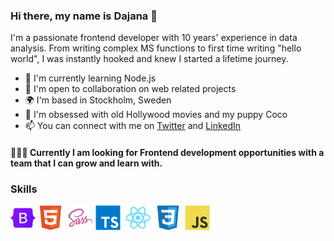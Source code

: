 ### Hi there, my name is Dajana 👋

I'm a passionate frontend developer with 10 years' experience in data analysis. From writing complex MS functions to first time writing "hello world", I was instantly hooked and knew I started a lifetime journey.

- 🌱 I'm currently learning Node.js
- 🌸 I'm open to collaboration on web related projects
- 🌍 I'm based in Stockholm, Sweden
- 🐶 I'm obsessed with old Hollywood movies and my puppy Coco
- 📫 You can connect with me on [Twitter](https://twitter.com/hellodajana) and [LinkedIn](https://www.linkedin.com/in/dajana-smolyakov/)

#### 🙋🏻‍♀️ Currently I am looking for Frontend development opportunities with a team that I can grow and learn with.

### Skills

<div>
  <img src="https://github.com/devicons/devicon/blob/master/icons/bootstrap/bootstrap-original.svg" title="Bootstrap" **alt="Bootstrap" width="40" height="40"/>
  <img src="https://github.com/devicons/devicon/blob/master/icons/html5/html5-original.svg" title="HTML5" alt="HTML" width="40" height="40"/>&nbsp;
  <img src="https://github.com/devicons/devicon/blob/master/icons/sass/sass-original.svg" title="Sass" **alt="Sass" width="40" height="40"/>
  <img src="https://github.com/devicons/devicon/blob/master/icons/typescript/typescript-original.svg" title="Typescript" alt="Typescript" width="40" height="40"/>&nbsp;
   <img src="https://github.com/devicons/devicon/blob/master/icons/react/react-original.svg" title="React" alt="React" width="40" height="40"/>&nbsp;
   <img src="https://github.com/devicons/devicon/blob/master/icons/css3/css3-original.svg"  title="CSS3" alt="CSS" width="40" height="40"/>&nbsp;
  <img src="https://github.com/devicons/devicon/blob/master/icons/javascript/javascript-original.svg" title="JavaScript" alt="JavaScript" width="40" height="40"/>&nbsp;
 </div>
  


<!--
**hellodajana/hellodajana** is a ✨ _special_ ✨ repository because its `README.md` (this file) appears on your GitHub profile.

Here are some ideas to get you started:

- 🔭 I’m currently working on ...
- 🌱 I’m currently learning ...
- 👯 I’m looking to collaborate on ...
- 🤔 I’m looking for help with ...
- 💬 Ask me about ...
- 📫 How to reach me: ...
- 😄 Pronouns: ...
- ⚡ Fun fact: ...
-->
